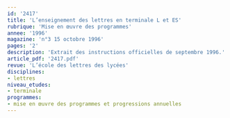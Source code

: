 ```yaml
---
id: '2417'
title: 'L’enseignement des lettres en terminale L et ES'
rubrique: 'Mise en œuvre des programmes'
annee: '1996'
magazine: 'n°3 15 octobre 1996'
pages: '2'
description: 'Extrait des instructions officielles de septembre 1996.'
article_pdf: '2417.pdf'
revue: 'L’école des lettres des lycées'
disciplines:
- lettres
niveau_etudes:
- terminale
programmes:
- mise en œuvre des programmes et progressions annuelles
---
```

